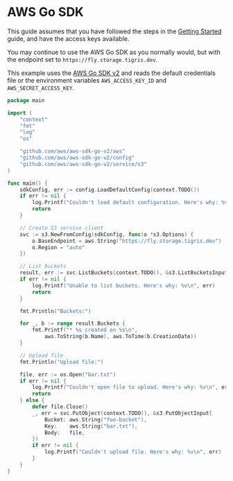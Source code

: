 # AWS Go SDK

This guide assumes that you have followed the steps in the
[Getting Started](/docs/get-started/index.md) guide, and have the access keys
available.

You may continue to use the AWS Go SDK as you normally would, but with the
endpoint set to `https://fly.storage.tigris.dev`.

This example uses the [AWS Go SDK v2](https://github.com/aws/aws-sdk-go-v2) and
reads the default credentials file or the environment variables
`AWS_ACCESS_KEY_ID` and `AWS_SECRET_ACCESS_KEY`.

```go
package main

import (
	"context"
	"fmt"
	"log"
	"os"

	"github.com/aws/aws-sdk-go-v2/aws"
	"github.com/aws/aws-sdk-go-v2/config"
	"github.com/aws/aws-sdk-go-v2/service/s3"
)

func main() {
	sdkConfig, err := config.LoadDefaultConfig(context.TODO())
	if err != nil {
		log.Printf("Couldn't load default configuration. Here's why: %v\n", err)
		return
	}

	// Create S3 service client
	svc := s3.NewFromConfig(sdkConfig, func(o *s3.Options) {
		o.BaseEndpoint = aws.String("https://fly.storage.tigris.dev")
		o.Region = "auto"
	})

	// List buckets
	result, err := svc.ListBuckets(context.TODO(), &s3.ListBucketsInput{})
	if err != nil {
		log.Printf("Unable to list buckets. Here's why: %v\n", err)
		return
	}

	fmt.Println("Buckets:")

	for _, b := range result.Buckets {
		fmt.Printf("* %s created on %s\n",
			aws.ToString(b.Name), aws.ToTime(b.CreationDate))
	}

	// Upload file
	fmt.Println("Upload file:")

	file, err := os.Open("bar.txt")
	if err != nil {
		log.Printf("Couldn't open file to upload. Here's why: %v\n", err)
		return
	} else {
		defer file.Close()
		_, err = svc.PutObject(context.TODO(), &s3.PutObjectInput{
			Bucket: aws.String("foo-bucket"),
			Key:    aws.String("bar.txt"),
			Body:   file,
		})
		if err != nil {
			log.Printf("Couldn't upload file. Here's why: %v\n", err)
		}
	}
}
```
